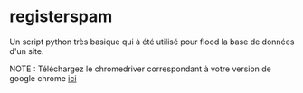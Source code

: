 # registerspam
Un script python très basique qui à été utilisé pour flood la base de données d'un site.

NOTE : Téléchargez le chromedriver correspondant à votre version de google chrome [ici](https://chromedriver.chromium.org/downloads)
